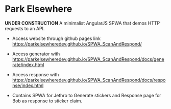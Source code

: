# Park Elsewhere
**UNDER CONSTRUCTION**
A minimalist AngularJS SPWA that demos HTTP requests to an API.
 
- Access website through github pages link https://parkelsewheredev.github.io/SPWA_ScanAndRespond/
- Access generator with https://parkelsewheredev.github.io/SPWA_ScanAndRespond/docs/generate/index.html
- Access response with https://parkelsewheredev.github.io/SPWA_ScanAndRespond/docs/response/index.html


- Contains SPWA for Jethro to Generate stickers and Response page for Bob as response to sticker claim.
